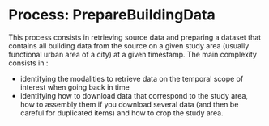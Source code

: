# Process: PrepareBuildingData 

This process consists in retrieving source data and preparing a dataset that contains all building data from the source on a given study area (usually functional urban area of a city) at a given timestamp. The main complexity consists in :
* identifying the modalities to retrieve data on the temporal scope of interest when going back in time
* identifying how to download data that correspond to the study area, how to assembly them if you download several data (and then be careful for duplicated items) and how to crop the study area.
  
